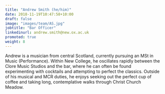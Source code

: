 ```yaml
---
title: "Andrew Smith (he/him)"
date: 2018-11-19T10:47:58+10:00
draft: false
image: "images/team/AS.jpg"
jobtitle: "Bar Officer"
linkedinurl: andrew.smith@new.ox.ac.uk
promoted: true
weight: 8
---
```


Andrew is a musician from central Scotland, currently pursuing an MSt in Music (Performance). Within New College, he oscillates rapidly between the Clore Music Studios and the bar, where he can often be found experimenting with cocktails and attempting to perfect the classics. Outside of his musical and MCR duties, he enjoys seeking out the perfect cup of coffee and taking long, contemplative walks through Christ Church Meadow.
